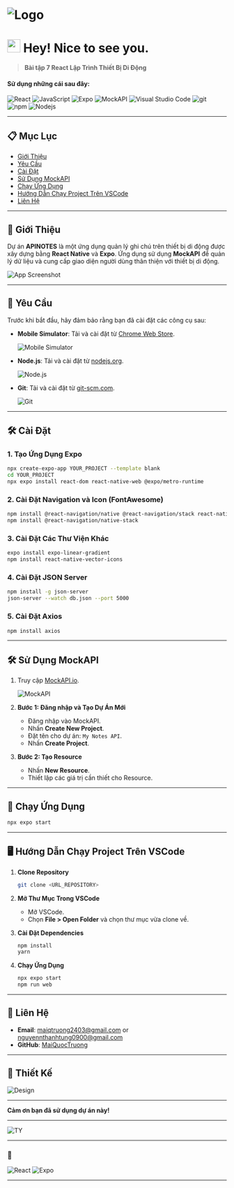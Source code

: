 # ![Logo](./assets/image95.png) <h1><img src="https://emojis.slackmojis.com/emojis/images/1531849430/4246/blob-sunglasses.gif?1531849430" width="30"/> Hey! Nice to see you.</h1>

> **Bài tập 7 React Lập Trình Thiết Bị Di Động**
<h4>Sử dụng những cái sau đây:</h4>
<p>
  <img alt="React" src="https://img.shields.io/badge/-React-45b8d8?style=flat-square&logo=react&logoColor=white" />
  <img alt="JavaScript" src="https://img.shields.io/badge/-JavaScript-F7DF1E?style=flat-square&logo=javascript&logoColor=white" />
  <img alt="Expo" src="https://img.shields.io/badge/-Expo-1B1F1B?style=flat-square&logo=expo&logoColor=white" />
  <img alt="MockAPI" src="https://img.shields.io/badge/-MockAPI-21B3D3?style=flat-square&logo=mockapi&logoColor=white" />
  <img alt="Visual Studio Code" src="https://img.shields.io/badge/-Visual%20Studio%20Code-007ACC?style=flat-square&logo=visual-studio-code&logoColor=white" />
  <img alt="git" src="https://img.shields.io/badge/-Git-F05032?style=flat-square&logo=git&logoColor=white" />
  <img alt="npm" src="https://img.shields.io/badge/-NPM-CB3837?style=flat-square&logo=npm&logoColor=white" />
  <img alt="Nodejs" src="https://img.shields.io/badge/-Nodejs-43853d?style=flat-square&logo=Node.js&logoColor=white" />
</p>

---

## 📋 Mục Lục

- [Giới Thiệu](#giới-thiệu)
- [Yêu Cầu](#yêu-cầu)
- [Cài Đặt](#cài-đặt)
- [Sử Dụng MockAPI](#sử-dụng-mockapi)
- [Chạy Ứng Dụng](#chạy-ứng-dụng)
- [Hướng Dẫn Chạy Project Trên VSCode](#hướng-dẫn-chạy-project-trên-vscode)
- [Liên Hệ](#liên-hệ)

---

## 🎉 Giới Thiệu

Dự án **APINOTES** là một ứng dụng quản lý ghi chú trên thiết bị di động được xây dựng bằng **React Native** và **Expo**. Ứng dụng sử dụng **MockAPI** để quản lý dữ liệu và cung cấp giao diện người dùng thân thiện với thiết bị di động.

![App Screenshot](./assets/demo/bai7.gif)

---

## 📌 Yêu Cầu

Trước khi bắt đầu, hãy đảm bảo rằng bạn đã cài đặt các công cụ sau:

- **Mobile Simulator**: Tải và cài đặt từ [Chrome Web Store](https://chromewebstore.google.com/detail/mobile-simulator-responsi/ckejmhbmlajgoklhgbapkiccekfoccmk).
  
  ![Mobile Simulator](https://lh3.googleusercontent.com/2j5aTV0zdY4-if24IerwQlyMyuzd4sEuWL116G5Aq3vhKT3FGX7FtQV7moRLS-P9qK23WhMVCxiHVH3CL1DJ8V04caQ=s1280-w1280-h800)
  
- **Node.js**: Tải và cài đặt từ [nodejs.org](https://nodejs.org/).

  ![Node.js](https://nodejs.org/static/images/logo.svg)

- **Git**: Tải và cài đặt từ [git-scm.com](https://git-scm.com/).

  ![Git](https://git-scm.com/images/logos/downloads/Git-Icon-1788C.png)

---

## 🛠️ Cài Đặt

### 1. Tạo Ứng Dụng Expo

```bash
npx create-expo-app YOUR_PROJECT --template blank
cd YOUR_PROJECT
npx expo install react-dom react-native-web @expo/metro-runtime
```

### 2. Cài Đặt Navigation và Icon (FontAwesome)

```bash
npm install @react-navigation/native @react-navigation/stack react-native-gesture-handler react-native-reanimated react-native-screens react-native-safe-area-context @react-native-community/masked-view
npm install @react-navigation/native-stack
```

### 3. Cài Đặt Các Thư Viện Khác

```bash
expo install expo-linear-gradient
npm install react-native-vector-icons
```

### 4. Cài Đặt JSON Server

```bash
npm install -g json-server
json-server --watch db.json --port 5000
```

### 5. Cài Đặt Axios

```bash
npm install axios
```

---

## 🛠️ Sử Dụng MockAPI

1. Truy cập [MockAPI.io](https://mockapi.io/).

   ![MockAPI](./assets/mockapiio.png)

2. **Bước 1: Đăng nhập và Tạo Dự Án Mới**

   - Đăng nhập vào MockAPI.
   - Nhấn **Create New Project**.
   - Đặt tên cho dự án: `My Notes API`.
   - Nhấn **Create Project**.

3. **Bước 2: Tạo Resource**

   - Nhấn **New Resource**.
   - Thiết lập các giá trị cần thiết cho Resource.

---

## 🚀 Chạy Ứng Dụng

```bash
npx expo start
```

---

## 🖥️ Hướng Dẫn Chạy Project Trên VSCode

1. **Clone Repository**

   ```bash
   git clone <URL_REPOSITORY>
   ```

2. **Mở Thư Mục Trong VSCode**

   - Mở VSCode.
   - Chọn **File > Open Folder** và chọn thư mục vừa clone về.

3. **Cài Đặt Dependencies**

   ```bash
   npm install
   yarn
   ```

4. **Chạy Ứng Dụng**

   ```bash
   npx expo start
   npm run web
   ```

---

## 📧 Liên Hệ

- **Email**: maiqtruong2403@gmail.com or nguyennthanhtung0900@gmail.com
- **GitHub**: [MaiQuocTruong](https://github.com/MaiQuocTruong)

---

## 🎨 Thiết Kế

![Design](./assets/demo/framework.png)

---

**Cảm ơn bạn đã sử dụng dự án này!**

---
![TY](https://media2.giphy.com/media/v1.Y2lkPTc5MGI3NjExM2dtejc1bm1nNDJrdnU0ZW1zcTFkdzlpb3VrYWNoMXA3b2h4OThsbSZlcD12MV9pbnRlcm5hbF9naWZfYnlfaWQmY3Q9Zw/scZPhLqaVOM1qG4lT9/giphy.webp)

---

### 🌟

![React](https://img.shields.io/badge/React-Native-blue)
![Expo](https://img.shields.io/badge/Expo-v51.0.0-blue)

---

